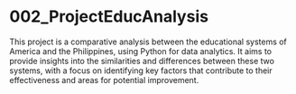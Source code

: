 # 002_ProjectEducAnalysis
This project is a comparative analysis between the educational systems of America and the Philippines, using Python for data analytics. It aims to provide insights into the similarities and differences between these two systems, with a focus on identifying key factors that contribute to their effectiveness and areas for potential improvement.
